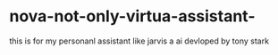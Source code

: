 # nova-not-only-virtua-assistant-
this is for my personanl assistant like jarvis a ai devloped by tony stark 
